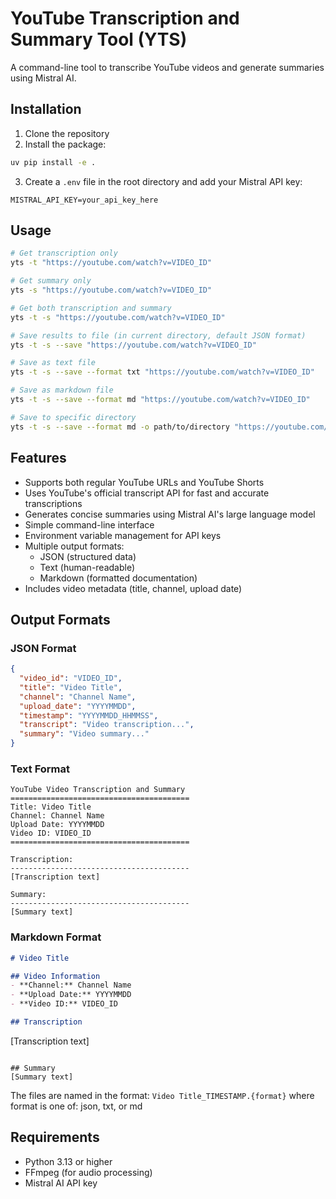 # YouTube Transcription and Summary Tool (YTS)

A command-line tool to transcribe YouTube videos and generate summaries using Mistral AI.

## Installation

1. Clone the repository
2. Install the package:
```bash
uv pip install -e .
```

3. Create a `.env` file in the root directory and add your Mistral API key:
```
MISTRAL_API_KEY=your_api_key_here
```

## Usage

```bash
# Get transcription only
yts -t "https://youtube.com/watch?v=VIDEO_ID"

# Get summary only
yts -s "https://youtube.com/watch?v=VIDEO_ID"

# Get both transcription and summary
yts -t -s "https://youtube.com/watch?v=VIDEO_ID"

# Save results to file (in current directory, default JSON format)
yts -t -s --save "https://youtube.com/watch?v=VIDEO_ID"

# Save as text file
yts -t -s --save --format txt "https://youtube.com/watch?v=VIDEO_ID"

# Save as markdown file
yts -t -s --save --format md "https://youtube.com/watch?v=VIDEO_ID"

# Save to specific directory
yts -t -s --save --format md -o path/to/directory "https://youtube.com/watch?v=VIDEO_ID"
```

## Features

- Supports both regular YouTube URLs and YouTube Shorts
- Uses YouTube's official transcript API for fast and accurate transcriptions
- Generates concise summaries using Mistral AI's large language model
- Simple command-line interface
- Environment variable management for API keys
- Multiple output formats:
  - JSON (structured data)
  - Text (human-readable)
  - Markdown (formatted documentation)
- Includes video metadata (title, channel, upload date)

## Output Formats

### JSON Format
```json
{
  "video_id": "VIDEO_ID",
  "title": "Video Title",
  "channel": "Channel Name",
  "upload_date": "YYYYMMDD",
  "timestamp": "YYYYMMDD_HHMMSS",
  "transcript": "Video transcription...",
  "summary": "Video summary..."
}
```

### Text Format
```
YouTube Video Transcription and Summary
========================================
Title: Video Title
Channel: Channel Name
Upload Date: YYYYMMDD
Video ID: VIDEO_ID
========================================

Transcription:
----------------------------------------
[Transcription text]

Summary:
----------------------------------------
[Summary text]
```

### Markdown Format
```markdown
# Video Title

## Video Information
- **Channel:** Channel Name
- **Upload Date:** YYYYMMDD
- **Video ID:** VIDEO_ID

## Transcription
```
[Transcription text]
```

## Summary
[Summary text]
```

The files are named in the format: `Video Title_TIMESTAMP.{format}`
where format is one of: json, txt, or md

## Requirements

- Python 3.13 or higher
- FFmpeg (for audio processing)
- Mistral AI API key